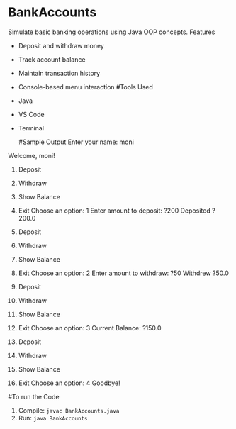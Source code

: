 # BankAccounts
Simulate basic banking operations using Java OOP concepts.
 Features
- Deposit and withdraw money
- Track account balance
- Maintain transaction history
- Console-based menu interaction
 #Tools Used
- Java
- VS Code
- Terminal

  #Sample Output
  Enter your name: moni

Welcome, moni!

1. Deposit
2. Withdraw
3. Show Balance
4. Exit
Choose an option: 1
Enter amount to deposit: ?200
Deposited ?200.0

1. Deposit
2. Withdraw
3. Show Balance
4. Exit
Choose an option: 2
Enter amount to withdraw: ?50
Withdrew ?50.0

1. Deposit
2. Withdraw
3. Show Balance
4. Exit
Choose an option: 3
Current Balance: ?150.0

1. Deposit
2. Withdraw
3. Show Balance
4. Exit
Choose an option: 4
Goodbye!

#To run the Code
1. Compile: `javac BankAccounts.java`
2. Run: `java BankAccounts`

